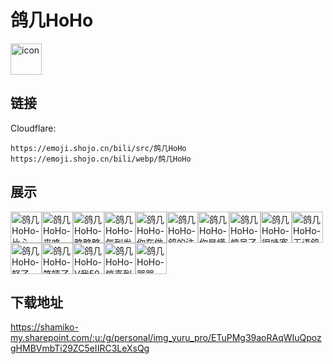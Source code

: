 # 鸽几HoHo
<img src="https://emoji.shojo.cn/bili/src/鸽几HoHo/icon.png" width="50" height="50" alt="icon">

## 链接
Cloudflare:
```
https://emoji.shojo.cn/bili/src/鸽几HoHo
https://emoji.shojo.cn/bili/webp/鸽几HoHo
```
## 展示
<img src="https://emoji.shojo.cn/bili/src/鸽几HoHo/鸽几HoHo-比心.png" width="50" height="50" alt="鸽几HoHo-比心"><img src="https://emoji.shojo.cn/bili/src/鸽几HoHo/鸽几HoHo-来咯.png" width="50" height="50" alt="鸽几HoHo-来咯"><img src="https://emoji.shojo.cn/bili/src/鸽几HoHo/鸽几HoHo-略略略.png" width="50" height="50" alt="鸽几HoHo-略略略"><img src="https://emoji.shojo.cn/bili/src/鸽几HoHo/鸽几HoHo-气到发抖.png" width="50" height="50" alt="鸽几HoHo-气到发抖"><img src="https://emoji.shojo.cn/bili/src/鸽几HoHo/鸽几HoHo-你在做什么.png" width="50" height="50" alt="鸽几HoHo-你在做什么"><img src="https://emoji.shojo.cn/bili/src/鸽几HoHo/鸽几HoHo-鸽的注视.png" width="50" height="50" alt="鸽几HoHo-鸽的注视"><img src="https://emoji.shojo.cn/bili/src/鸽几HoHo/鸽几HoHo-你是懂的.png" width="50" height="50" alt="鸽几HoHo-你是懂的"><img src="https://emoji.shojo.cn/bili/src/鸽几HoHo/鸽几HoHo-惊呆了.png" width="50" height="50" alt="鸽几HoHo-惊呆了"><img src="https://emoji.shojo.cn/bili/src/鸽几HoHo/鸽几HoHo-很哇塞.png" width="50" height="50" alt="鸽几HoHo-很哇塞"><img src="https://emoji.shojo.cn/bili/src/鸽几HoHo/鸽几HoHo-无语鸽.png" width="50" height="50" alt="鸽几HoHo-无语鸽"><img src="https://emoji.shojo.cn/bili/src/鸽几HoHo/鸽几HoHo-怒了.png" width="50" height="50" alt="鸽几HoHo-怒了"><img src="https://emoji.shojo.cn/bili/src/鸽几HoHo/鸽几HoHo-笑嘻了.png" width="50" height="50" alt="鸽几HoHo-笑嘻了"><img src="https://emoji.shojo.cn/bili/src/鸽几HoHo/鸽几HoHo-V我50.png" width="50" height="50" alt="鸽几HoHo-V我50"><img src="https://emoji.shojo.cn/bili/src/鸽几HoHo/鸽几HoHo-惊喜到飞起.png" width="50" height="50" alt="鸽几HoHo-惊喜到飞起"><img src="https://emoji.shojo.cn/bili/src/鸽几HoHo/鸽几HoHo-哭哭.png" width="50" height="50" alt="鸽几HoHo-哭哭">

## 下载地址

https://shamiko-my.sharepoint.com/:u:/g/personal/img_yuru_pro/ETuPMg39aoRAqWIuQpozgHMBVmbTi29ZC5eIIRC3LeXsQg